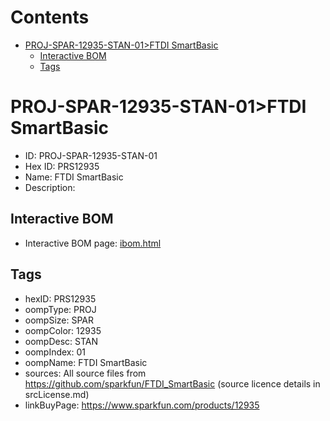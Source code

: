 



Contents
========

* [PROJ-SPAR-12935-STAN-01>FTDI SmartBasic](#proj-spar-12935-stan-01ftdi-smartbasic)
	* [Interactive BOM](#interactive-bom)
	* [Tags](#tags)

# PROJ-SPAR-12935-STAN-01>FTDI SmartBasic

- ID: PROJ-SPAR-12935-STAN-01
- Hex ID: PRS12935
- Name: FTDI SmartBasic
- Description: 

## Interactive BOM

- Interactive BOM page: [ibom.html](kicad/bom/ibom.html)

## Tags

- hexID: PRS12935
- oompType: PROJ
- oompSize: SPAR
- oompColor: 12935
- oompDesc: STAN
- oompIndex: 01
- oompName: FTDI SmartBasic
- sources: All source files from https://github.com/sparkfun/FTDI_SmartBasic (source licence details in srcLicense.md)
- linkBuyPage: https://www.sparkfun.com/products/12935
